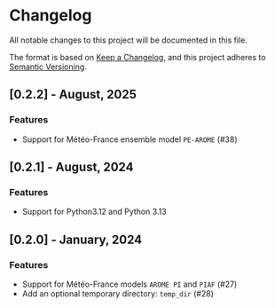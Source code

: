 # Changelog

All notable changes to this project will be documented in this file.

The format is based on [Keep a Changelog](https://keepachangelog.com/en/1.0.0/), and this project adheres to [Semantic Versioning](https://semver.org/spec/v2.0.0.html).

## [0.2.2] - August, 2025

### Features

* Support for Météo-France ensemble model `PE-AROME` (#38)

## [0.2.1] - August, 2024

### Features

* Support for Python3.12 and Python 3.13

## [0.2.0] - January, 2024

### Features

* Support for Météo-France models `AROME PI` and `PIAF` (#27)
* Add an optional temporary directory: `temp_dir` (#28)
